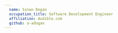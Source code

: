 ```yaml
---
  name: Sinan Dogan
  occupation_title: Software Development Engineer
  affiliation: Audible.com
  github: a-adogan
---
```

